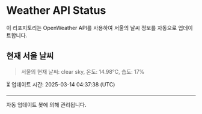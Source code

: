 
# Weather API Status

이 리포지토리는 OpenWeather API를 사용하여 서울의 날씨 정보를 자동으로 업데이트합니다.

## 현재 서울 날씨
> 서울의 현재 날씨: clear sky, 온도: 14.98°C, 습도: 17%

⏳ 업데이트 시간: 2025-03-14 04:37:38 (UTC)

---
자동 업데이트 봇에 의해 관리됩니다.
